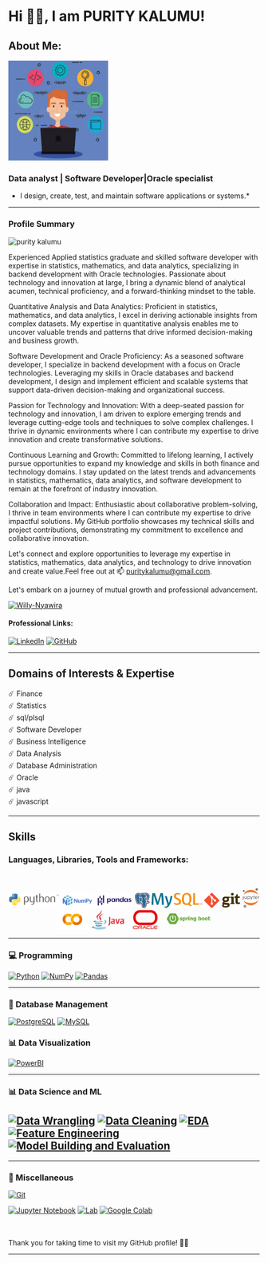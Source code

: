 # Hi 👋🏼, I am PURITY KALUMU!
## About Me:
<p align="left">
  <img src="https://github.com/Willy-Nyawira/Willy-Nyawira/blob/master/Images/Icons/avatar.jfif" width="200" height="200">
</p>

### Data analyst | Software Developer|Oracle specialist

* I design, create, test, and maintain software applications or systems.*

---
### Profile Summary
<p align="left"> <img src="https://komarev.com/ghpvc/?username=purity kalumu&label=Profile%20views&color=0e75b6&style=flat" alt="purity kalumu" /> </p>
Experienced Applied statistics graduate and skilled software developer with expertise in statistics, mathematics, and data analytics, specializing in backend development with Oracle technologies. Passionate about technology and innovation at large, I bring a dynamic blend of analytical acumen, technical proficiency, and a forward-thinking mindset to the table.

Quantitative Analysis and Data Analytics: Proficient in statistics, mathematics, and data analytics, I excel in deriving actionable insights from complex datasets. My expertise in quantitative analysis enables me to uncover valuable trends and patterns that drive informed decision-making and business growth.

Software Development and Oracle Proficiency: As a seasoned software developer, I specialize in backend development with a focus on Oracle technologies. Leveraging my skills in Oracle databases and backend development, I design and implement efficient and scalable systems that support data-driven decision-making and organizational success.

Passion for Technology and Innovation: With a deep-seated passion for technology and innovation, I am driven to explore emerging trends and leverage cutting-edge tools and techniques to solve complex challenges. I thrive in dynamic environments where I can contribute my expertise to drive innovation and create transformative solutions.

Continuous Learning and Growth: Committed to lifelong learning, I actively pursue opportunities to expand my knowledge and skills in both finance and technology domains. I stay updated on the latest trends and advancements in statistics, mathematics, data analytics, and software development to remain at the forefront of industry innovation.

Collaboration and Impact: Enthusiastic about collaborative problem-solving, I thrive in team environments where I can contribute my expertise to drive impactful solutions. My GitHub portfolio showcases my technical skills and project contributions, demonstrating my commitment to excellence and collaborative innovation.

Let's connect and explore opportunities to leverage my expertise in statistics, mathematics, data analytics, and technology to drive innovation and create value.Feel free out at 📫 puritykalumu@gmail.com.

Let's embark on a journey of mutual growth and professional advancement.

<p align="left"> <a href="https://github.com/ryo-ma/github-profile-trophy"><img src="https://github-profile-trophy.vercel.app/?username=Willy-nyawira" alt="Willy-Nyawira" /></a> </p>

#### Professional Links:

[![LinkedIn](https://img.shields.io/badge/-LinkedIn-0077b5?style=flat-square&logo=LinkedIn&logoColor=white)](https://www.linkedin.com/in/rehema-gati-wanda/)
[![GitHub](https://img.shields.io/badge/-GitHub-181717?style=flat-square&logo=GitHub&logoColor=white)](https://github.com/wandarehema)


---
## Domains of Interests & Expertise
:comet: Finance <br>
:comet: Statistics <br>
:comet: sql/plsql<br>
:comet: Software Developer <br>
:comet: Business Intelligence <br>
:comet: Data Analysis <br>
:comet: Database Administration <br>
:comet: Oracle <br>
:comet: java <br>
:comet: javascript <br>



---
## Skills 


### Languages, Libraries, Tools and Frameworks:<br>
<br>
<p align="center">
    <img src="./Images/Icons/Python_logo_and_wordmark.svg.png" height="30">
    <img src="./Images/Icons/320px-NumPy_logo_2020.svg.png" height="30">
    <img src="./Images/Icons/Pandas_logo.svg.png" height="30">
    <!-- <img src="./Images/Icons/scikit-learn-logo-small.png" height="30"> -->
    <!-- <img src="./Images/Icons/statsmodels-logo-v2.svg" height="30"> -->
    <!-- <img src="./Images/Icons/240px-SCIPY_2.svg.png" height="30"> -->
    <img src="./Images/Icons/postgreSQL.png" height="30">
    <img src="./Images/Icons/MySQL_textlogo.svg.png" height="30">
    <!-- <img src="./Images/Icons/AWS-Certified-Solutions-Architect.png" height="30"> -->
    <!-- <img src="./Images/Icons/Tableau_Software_Logo_Small.png" height="30"> -->
    <!-- <img src="./Images/Icons/Matplotlib_logo.svg" height="30"> -->
    <!-- <img src="./Images/Icons/seaborn_logo.svg" height="30"> -->
    <!-- <img src="./Images/Icons/Tensorflow_logo.png" height="30"> -->
    <!-- <img src="./Images/Icons/keras-logo-2018-large-1200.png" height="30"> -->
    <!-- <img src="./Images/Icons/AWS-Certified-Cloud-Practitioner.png" height="30"> -->
    <!-- <img src="./Images/Icons/SageMaker-300x150.jpg" height="30"> -->
    <!-- <img src="./Images/Icons/320px-Amazon_Web_Services_Logo.svg.png" height="30"> -->
    <img src="./Images/Icons/Git-Logo-2Color.png" height="30">
    <!-- <img src="./Images/Icons/Twilio-logo-red.svg.png" height="30">
    <img src="./Images/Icons/Trello-logo-blue.svg.png" height="30"> -->
    <!-- <img src="./Images/Icons/Microsoft_Office_logo_(2019–present).svg" height="30"> -->
    <!-- <img src="./Images/Icons/Microsoft_Office_Excel_(2019–present).svg.png" height="30"> -->
    <img src="./Images/Icons/207px-Jupyter_logo.svg.png" height="40">
    <img src="./Images/Icons/Google_Colaboratory_SVG_Logo.svg.png" height="40">
    <img src="./Images/Icons/download.jfif" height="40">
    <img src="./Images/Icons/oracle.jfif" height="40">
    <img src="./Images/Icons/springboot.jfif" height="40">
    <!-- <img src="./Images/Icons/Heroku_logo.svg.png" height="30"> -->
  <br>
</p>

---
### 💻 Programming

[![Python](https://img.shields.io/badge/Python-3.9.4-blue.svg)](https://www.python.org/downloads/release/python-394/)
[![NumPy](https://img.shields.io/badge/NumPy-1.25.0-orange.svg)](https://numpy.org/)
[![Pandas](https://img.shields.io/badge/Pandas-1.3.0-green.svg)](https://pandas.pydata.org/)
<!-- [![Scikit--learn](https://img.shields.io/badge/Scikit--learn-0.24.1-red.svg)](https://scikit-learn.org/stable/)
[![statsmodels](https://img.shields.io/badge/statsmodels-0.13.0-yellow.svg)](https://www.statsmodels.org/stable/index.html)
[![SciPy](https://img.shields.io/badge/SciPy-1.7.0-orange.svg)](https://scipy.org/) -->
---
### 💾 Database Management

[![PostgreSQL](https://img.shields.io/badge/PostgreSQL-15.1-336791.svg)](https://www.postgresql.org/docs/15/index.html)
[![MySQL](https://img.shields.io/badge/MySQL-8.0.24-4479A1.svg)](https://dev.mysql.com/doc/refman/8.0/en/)
<!-- ### 📷 Image Processing

[![OpenCV](https://img.shields.io/badge/OpenCV-5.5.0-brightgreen.svg)](https://opencv.org/)
[![Scikit--image](https://img.shields.io/badge/Scikit--image-0.17.3-blue.svg)](https://scikit-image.org/)
[![SciPy](https://img.shields.io/badge/SciPy-1.7.0-orange.svg)](https://scipy.org/)
[![NumPy](https://img.shields.io/badge/NumPy-1.25.0-orange.svg)](https://numpy.org/) -->
### 📊 Data Visualization

[![PowerBI](https://img.shields.io/badge/Powerbi-2023.0-blue.svg)](https://powerbi.microsoft.com/en-us/downloads/)
<!-- ### 🤖 ML/DL Frameworks

[![TensorFlow](https://img.shields.io/badge/TensorFlow-2.5.0-orange.svg)](https://www.tensorflow.org/) 
[![Keras](https://img.shields.io/badge/Keras-2.5.0-blue.svg)](https://keras.io/)
[![PyTorch](https://img.shields.io/badge/PyTorch-1.9.0-red.svg)](https://pytorch.org/) -->
<!-- ### 🗣️ NLP

[![NLTK](https://img.shields.io/badge/NLTK-3.6.0-yellow.svg)](https://www.nltk.org/)
[![NLU](https://img.shields.io/badge/NLU-NLP-yellowgreen.svg)](https://github.com/nlu-tools/nlu)
[![Dialogue Management](https://img.shields.io/badge/Dialogue%20Management-NLP-yellowgreen.svg)](https://github.com/dialogue-management)
[![RASA](https://img.shields.io/badge/RASA-3.11.0-green.svg)](https://rasa.com/)
[![spaCy](https://img.shields.io/badge/spaCy-3.1.0-red.svg)](https://spacy.io/)
[![RegEx](https://img.shields.io/badge/RegEx-0.3.0-red.svg)](https://docs.python.org/3/library/re.html) -->
<!-- ### 🤖 AI/ML Applications -->

<!-- [![Classification](https://img.shields.io/badge/Classification-AI/ML%20Application-brightgreen.svg)](https://en.wikipedia.org/wiki/Classification_in_machine_learning)
[![Regression](https://img.shields.io/badge/Regression-AI/ML%20Application-brightgreen.svg)](https://en.wikipedia.org/wiki/Regression_analysis)
[![Clustering](https://img.shields.io/badge/Clustering-AI/ML%20Application-brightgreen.svg)](https://en.wikipedia.org/wiki/Cluster_analysis)
[![Image Classification](https://img.shields.io/badge/Image%20Classification-AI/ML%20Application-brightgreen.svg)](https://en.wikipedia.org/wiki/Image_classification)
[![Object Detection](https://img.shields.io/badge/Object%20Detection-AI/ML%20Application-brightgreen.svg)](https://en.wikipedia.org/wiki/Object_detection)
[![Face Detection](https://img.shields.io/badge/Face%20Detection-AI/ML%20Application-brightgreen.svg)](https://en.wikipedia.org/wiki/Face_detection)
[![Image Captioning](https://img.shields.io/badge/Image%20Captioning-AI/ML%20Application-brightgreen.svg)](https://en.wikipedia.org/wiki/Image_captioning) 
[![Anomaly Detection](https://img.shields.io/badge/Anomaly%20Detection-AI/ML%20Application-brightgreen.svg)](https://en.wikipedia.org/wiki/Anomaly_detection) 
[![Fraud Detection](https://img.shields.io/badge/Fraud%20Detection-AI/ML%20Application-brightgreen.svg)](https://en.wikipedia.org/wiki/Fraud_detection) 
[![Object Tracking and Localization](https://img.shields.io/badge/Object%20Tracking%20and%20Localization-AI/ML%20Application-brightgreen.svg)](https://en.wikipedia.org/wiki/Object_tracking) 
[![Q-Learning](https://img.shields.io/badge/Q--Learning-AI/ML%20Application-brightgreen.svg)](https://en.wikipedia.org/wiki/Q-learning) 
[![DQN](https://img.shields.io/badge/DQN-AI/ML%20Application-brightgreen.svg)](https://en.wikipedia.org/wiki/Deep_Q-network) -->
---
### 📊 Data Science and ML

[![Data Wrangling](https://img.shields.io/badge/Data%20Wrangling-DS%20&%20ML-red.svg)](https://en.wikipedia.org/wiki/Data_wrangling)
[![Data Cleaning](https://img.shields.io/badge/Data%20Cleaning-DS%20&%20ML-red.svg)](https://en.wikipedia.org/wiki/Data_cleaning)
[![EDA](https://img.shields.io/badge/Exploratory%20Data%20Analysis-DS%20&%20ML-red.svg)](https://en.wikipedia.org/wiki/Exploratory_data_analysis)
[![Feature Engineering](https://img.shields.io/badge/Feature%20Engineering-DS%20&%20ML-red.svg)](https://en.wikipedia.org/wiki/Feature_engineering)
[![Model Building and Evaluation](https://img.shields.io/badge/Model%20Building%20and%20Evaluation-DS%20&%20ML-red.svg)](https://en.wikipedia.org/wiki/Model_selection)
---
<!-- ### :cloud: AWS

[![SageMaker](https://img.shields.io/badge/AWS-SageMaker-red.svg)](https://aws.amazon.com/sagemaker/)
[![CloudFront](https://img.shields.io/badge/AWS-CloudFront-red.svg)](https://aws.amazon.com/cloudfront/)
[![EFS](https://img.shields.io/badge/AWS-EFS-red.svg)](https://aws.amazon.com/efs/)
[![EC2](https://img.shields.io/badge/AWS-EC2-red.svg)](https://aws.amazon.com/ec2/)
[![RDS](https://img.shields.io/badge/AWS-RDS-red.svg)](https://aws.amazon.com/rds/)
[![VPC](https://img.shields.io/badge/AWS-VPC-red.svg)](https://aws.amazon.com/vpc/)
[![EFS](https://img.shields.io/badge/AWS-EFS-red.svg)](https://aws.amazon.com/efs/)
[![APIGateway](https://img.shields.io/badge/AWS-APIGateway-red.svg)](https://aws.amazon.com/apigateway/)
[![CloudWatch](https://img.shields.io/badge/AWS-CloudWatch-red.svg)](https://aws.amazon.com/cloudwatch/)
[![EventBridge](https://img.shields.io/badge/AWS-EventBridge-red.svg)](https://aws.amazon.com/eventbridge/)
[![AWS CLI](https://img.shields.io/badge/AWS-CLI-red.svg)](https://aws.amazon.com/cli/)
[![AWS Python SDK](https://img.shields.io/badge/AWS-SDK-red.svg)](https://aws.amazon.com/sdk-for-python/)
[![Data Pipeline](https://img.shields.io/badge/AWS-Data%20Pipeline-red.svg)](https://aws.amazon.com/datapipeline/)
[![Lambda](https://img.shields.io/badge/AWS-Lambda-red.svg)](https://aws.amazon.com/lambda/)
[![Batch](https://img.shields.io/badge/AWS-Batch-red.svg)](https://aws.amazon.com/batch/)
[![Step Functions](https://img.shields.io/badge/AWS-Step%20Functions-red.svg)](https://aws.amazon.com/step-functions/)
[![IAM](https://img.shields.io/badge/AWS-IAM-red.svg)](https://aws.amazon.com/iam/)
[![CloudWatch](https://img.shields.io/badge/AWS-CloudWatch-red.svg)](https://aws.amazon.com/cloudwatch/) -->

---
### 📜 Miscellaneous

[![Git](https://img.shields.io/badge/Git-v2.31.0-blue.svg)](https://git-scm.com/)
<!-- [![Django](https://img.shields.io/badge/Django_Web_Framework-green.svg)](https://www.djangoproject.com/) -->
<!-- [![React](https://img.shields.io/badge/React-Web_Framework-lightgrey.svg)](https://reactjs.org/) -->
[![Jupyter Notebook](https://img.shields.io/badge/Jupyter_Notebook-Interactive_Computing-orange.svg)](https://jupyter.org/)
[![Lab](https://img.shields.io/badge/Lab-Jupyter_Lab-lightblue.svg)](https://jupyterlab.readthedocs.io/en/stable/)
[![Google Colab](https://img.shields.io/badge/Google_Colab-Collaborative_Computing-yellow.svg)](https://colab.research.google.com/)
<!-- [![MS Office](https://img.shields.io/badge/MS_Office-Productivity_Suite-blue.svg)](https://products.office.com/en-us/office-suite) -->
<!-- [![Requests](https://img.shields.io/badge/Requests-HTTP_Library-green.svg)](https://docs.python-requests.org/en/2.25.1/)
[![Beautiful Soup](https://img.shields.io/badge/Beautiful_Soup-Web_Scraping-red.svg)](https://www.crummy.com/software/BeautifulSoup/bs4/doc/) -->

<!-- ---
![Brian Kipkoech's GitHub stats](https://github-readme-stats.vercel.app/api?username=brian-kipkoech-tanui&show_icons=true&theme=midnight-purple)
<br>
<!-- ![Snake animation](https://github.com/brian-kipkoech-tanui/brian-kipkoech-tanui/blob/output/github-contribution-grid-snake.svg) -->
<br><br>
Thank you for taking time to visit my GitHub profile! 🙏🏼

---

